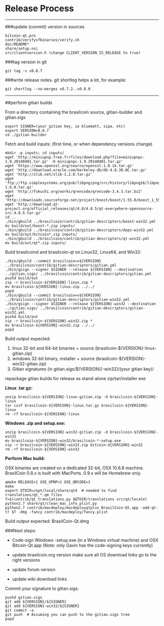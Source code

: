 Release Process
====================

* * *

###update (commit) version in sources


	bitcoin-qt.pro
	contrib/verifysfbinaries/verify.sh
	doc/README*
	share/setup.nsi
	src/clientversion.h (change CLIENT_VERSION_IS_RELEASE to true)

###tag version in git

	git tag -s v0.8.7

###write release notes. git shortlog helps a lot, for example:

	git shortlog --no-merges v0.7.2..v0.8.0

* * *

##perform gitian builds

 From a directory containing the brasilcoin source, gitian-builder and gitian.sigs
  
	export SIGNER=(your gitian key, ie bluematt, sipa, etc)
	export VERSION=0.8.7
	cd ./gitian-builder

 Fetch and build inputs: (first time, or when dependency versions change)

	mkdir -p inputs; cd inputs/
	wget 'http://miniupnp.free.fr/files/download.php?file=miniupnpc-1.9.20140401.tar.gz' -O miniupnpc-1.9.20140401.tar.gz'
	wget 'https://www.openssl.org/source/openssl-1.0.1k.tar.gz'
	wget 'http://download.oracle.com/berkeley-db/db-4.8.30.NC.tar.gz'
	wget 'http://zlib.net/zlib-1.2.8.tar.gz'
	wget 'ftp://ftp.simplesystems.org/pub/libpng/png/src/history/libpng16/libpng-1.6.8.tar.gz'
	wget 'http://fukuchi.org/works/qrencode/qrencode-3.4.3.tar.bz2'
	wget 'http://downloads.sourceforge.net/project/boost/boost/1.55.0/boost_1_55_0.tar.bz2'
	wget 'http://download.qt-project.org/official_releases/qt/4.8/4.8.5/qt-everywhere-opensource-src-4.8.5.tar.gz'
	cd ..
	./bin/gbuild ../brasilcoin/contrib/gitian-descriptors/boost-win32.yml
	mv build/out/boost-*.zip inputs/
	./bin/gbuild ../brasilcoin/contrib/gitian-descriptors/deps-win32.yml
	mv build/out/bitcoin*.zip inputs/
	./bin/gbuild ../brasilcoin/contrib/gitian-descriptors/qt-win32.yml
	mv build/out/qt*.zip inputs/

 Build brasilcoind and brasilcoin-qt on Linux32, Linux64, and Win32:
  
	./bin/gbuild --commit brasilcoin=v${VERSION} ../brasilcoin/contrib/gitian-descriptors/gitian.yml
	./bin/gsign --signer $SIGNER --release ${VERSION} --destination ../gitian.sigs/ ../brasilcoin/contrib/gitian-descriptors/gitian.yml
	pushd build/out
	zip -r brasilcoin-${VERSION}-linux.zip *
	mv brasilcoin-${VERSION}-linux.zip ../../
	popd
	./bin/gbuild --commit brasilcoin=v${VERSION} ../brasilcoin/contrib/gitian-descriptors/gitian-win32.yml
	./bin/gsign --signer $SIGNER --release ${VERSION}-win32 --destination ../gitian.sigs/ ../brasilcoin/contrib/gitian-descriptors/gitian-win32.yml
	pushd build/out
	zip -r brasilcoin-${VERSION}-win32.zip *
	mv brasilcoin-${VERSION}-win32.zip ../../
	popd

  Build output expected:

  1. linux 32-bit and 64-bit binaries + source (brasilcoin-${VERSION}-linux-gitian.zip)
  2. windows 32-bit binary, installer + source (brasilcoin-${VERSION}-win32-gitian.zip)
  3. Gitian signatures (in gitian.sigs/${VERSION}[-win32]/(your gitian key)/

repackage gitian builds for release as stand-alone zip/tar/installer exe

**Linux .tar.gz:**

	unzip brasilcoin-${VERSION}-linux-gitian.zip -d brasilcoin-${VERSION}-linux
	tar czvf brasilcoin-${VERSION}-linux.tar.gz brasilcoin-${VERSION}-linux
	rm -rf brasilcoin-${VERSION}-linux

**Windows .zip and setup.exe:**

	unzip brasilcoin-${VERSION}-win32-gitian.zip -d brasilcoin-${VERSION}-win32
	mv brasilcoin-${VERSION}-win32/brasilcoin-*-setup.exe .
	zip -r brasilcoin-${VERSION}-win32.zip bitcoin-${VERSION}-win32
	rm -rf brasilcoin-${VERSION}-win32

**Perform Mac build:**

  OSX binaries are created on a dedicated 32-bit, OSX 10.6.8 machine.
  BrasilCoin 0.8.x is built with MacPorts.  0.9.x will be Homebrew only.

	qmake RELEASE=1 USE_UPNP=1 USE_QRCODE=1
	make
	export QTDIR=/opt/local/share/qt4  # needed to find translations/qt_*.qm files
	T=$(contrib/qt_translations.py $QTDIR/translations src/qt/locale)
	python2.7 share/qt/clean_mac_info_plist.py
	python2.7 contrib/macdeploy/macdeployqtplus BrasilCoin-Qt.app -add-qt-tr $T -dmg -fancy contrib/macdeploy/fancy.plist

 Build output expected: BrasilCoin-Qt.dmg

###Next steps:

* Code-sign Windows -setup.exe (in a Windows virtual machine) and
  OSX Bitcoin-Qt.app (Note: only Gavin has the code-signing keys currently)

* update brasilcoin.org version
  make sure all OS download links go to the right versions

* update forum version

* update wiki download links

Commit your signature to gitian.sigs:

	pushd gitian.sigs
	git add ${VERSION}/${SIGNER}
	git add ${VERSION}-win32/${SIGNER}
	git commit -a
	git push  # Assuming you can push to the gitian.sigs tree
	popd

